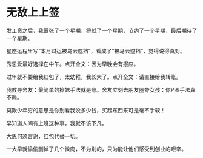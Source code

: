 # 无敌上上签

发工资之后，我嚣张了一个星期，将就了一个星期，节约了一个星期，最后期待了一个星期。 

星座运程里写“本月财运被乌云遮挡”，看成了“被马云遮挡”，觉得说得真对。 

秀恩爱最好选择在中午。点开全文：因为早晚会有报应。 

过年就不要给我红包了，太幼稚，我长大了。点开全文：请直接给我转账。 

我教导舍友：最简单的撩妹手法就是夸。舍友立刻去朋友圈夸女孩：你P图手法真不赖。 

莫欺少年穷的意思是你别看我没多少钱，买起东西来可是毫不手软！ 

早知道人间有上班这种事，我就不该下凡。 

大恩何须言谢，红包代替一切。 

一大早就偷偷删掉了几个微商，不为别的，只为能让他们感受到创业的艰辛。